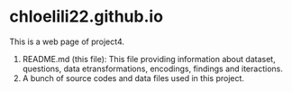# chloelili22.github.io

This is a web page of project4.
1. README.md (this file): This file providing information about dataset, questions, data etransformations, encodings, findings and iteractions.
2. A bunch of source codes and data files used in this project.

